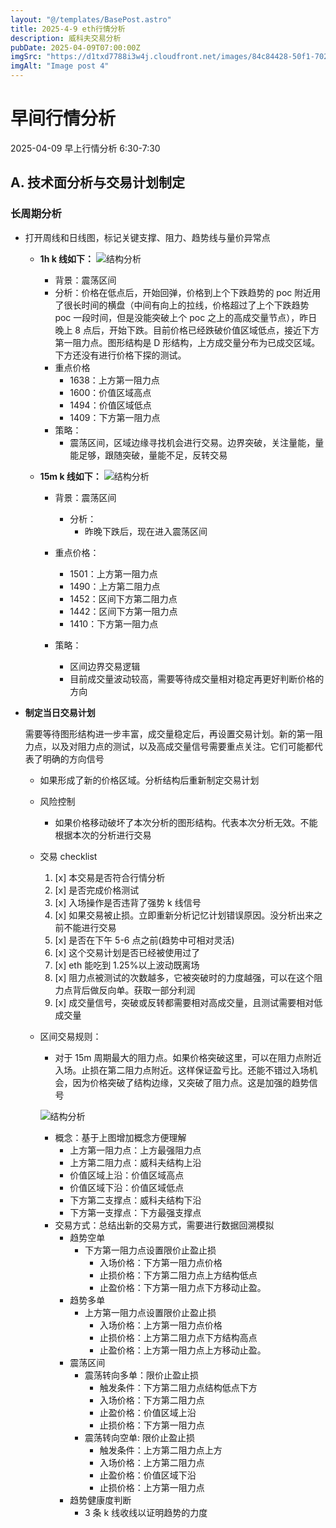 ```yaml
---
layout: "@/templates/BasePost.astro"
title: 2025-4-9 eth行情分析
description: 威科夫交易分析
pubDate: 2025-04-09T07:00:00Z
imgSrc: "https://d1txd7788i3w4j.cloudfront.net/images/84c84428-50f1-7025-b778-548a97e9da87/2025-04-08/1744154839530-eth-1h.jpg"
imgAlt: "Image post 4"
---
```


# 早间行情分析

2025-04-09 早上行情分析 6:30-7:30

## A. 技术面分析与交易计划制定

### 长周期分析

- 打开周线和日线图，标记关键支撑、阻力、趋势线与量价异常点

  - **1h k 线如下：**
    ![结构分析](https://d1txd7788i3w4j.cloudfront.net/images/84c84428-50f1-7025-b778-548a97e9da87/2025-04-08/1744154839530-eth-1h.jpg)

    - 背景：震荡区间
    - 分析：价格在低点后，开始回弹，价格到上个下跌趋势的 poc 附近用了很长时间的横盘（中间有向上的拉线，价格超过了上个下跌趋势 poc 一段时间，但是没能突破上个 poc 之上的高成交量节点），昨日晚上 8 点后，开始下跌。目前价格已经跌破价值区域低点，接近下方第一阻力点。图形结构是 D 形结构，上方成交量分布为已成交区域。下方还没有进行价格下探的测试。
    - 重点价格
      - 1638：上方第一阻力点
      - 1600：价值区域高点
      - 1494：价值区域低点
      - 1409：下方第一阻力点
    - 策略：
      - 震荡区间，区域边缘寻找机会进行交易。边界突破，关注量能，量能足够，跟随突破，量能不足，反转交易

  - **15m k 线如下：**
    ![结构分析](https://d1txd7788i3w4j.cloudfront.net/images/84c84428-50f1-7025-b778-548a97e9da87/2025-04-08/1744154839740-eth-15m.jpg)

    - 背景：震荡区间
      - 分析：
        - 昨晚下跌后，现在进入震荡区间
    - 重点价格：

      - 1501：上方第一阻力点
      - 1490：上方第二阻力点
      - 1452：区间下方第二阻力点
      - 1442：区间下方第一阻力点
      - 1410：下方第一阻力点

    - 策略：
      - 区间边界交易逻辑
      - 目前成交量波动较高，需要等待成交量相对稳定再更好判断价格的方向

- **制定当日交易计划**

  需要等待图形结构进一步丰富，成交量稳定后，再设置交易计划。新的第一阻力点，以及对阻力点的测试，以及高成交量信号需要重点关注。它们可能都代表了明确的方向信号

  - 如果形成了新的价格区域。分析结构后重新制定交易计划

  - 风险控制
    - 如果价格移动破坏了本次分析的图形结构。代表本次分析无效。不能根据本次的分析进行交易
  - 交易 checklist

    1. [x] 本交易是否符合行情分析
    2. [x] 是否完成价格测试
    3. [x] 入场操作是否违背了强势 k 线信号
    4. [x] 如果交易被止损。立即重新分析记忆计划错误原因。没分析出来之前不能进行交易
    5. [x] 是否在下午 5-6 点之前(趋势中可相对灵活)
    6. [x] 这个交易计划是否已经被使用过了
    7. [x] eth 能吃到 1.25%以上波动既离场
    8. [x] 阻力点被测试的次数越多，它被突破时的力度越强，可以在这个阻力点背后做反向单。获取一部分利润
    9. [x] 成交量信号，突破或反转都需要相对高成交量，且测试需要相对低成交量

  - 区间交易规则：

    - 对于 15m 周期最大的阻力点。如果价格突破这里，可以在阻力点附近入场。止损在第二阻力点附近。这样保证盈亏比。还能不错过入场机会，因为价格突破了结构边缘，又突破了阻力点。这是加强的趋势信号

    ![结构分析](https://d1txd7788i3w4j.cloudfront.net/images/84c84428-50f1-7025-b778-548a97e9da87/2025-03-28/1743167232237-tradingview15m.jpg)

    - 概念：基于上图增加概念方便理解
      - 上方第一阻力点：上方最强阻力点
      - 上方第二阻力点：威科夫结构上沿
      - 价值区域上沿：价值区域高点
      - 价值区域下沿：价值区域低点
      - 下方第二支撑点：威科夫结构下沿
      - 下方第一支撑点：下方最强支撑点
    - 交易方式：总结出新的交易方式，需要进行数据回溯模拟
      - 趋势空单
        - 下方第一阻力点设置限价止盈止损
          - 入场价格：下方第一阻力点价格
          - 止损价格：下方第二阻力点上方结构低点
          - 止盈价格：下方第一阻力点下方移动止盈。
      - 趋势多单
        - 上方第一阻力点设置限价止盈止损
          - 入场价格：上方第一阻力点价格
          - 止损价格：上方第二阻力点下方结构高点
          - 止盈价格：上方第一阻力点上方移动止盈。
      - 震荡区间
        - 震荡转向多单：限价止盈止损
          - 触发条件：下方第二阻力点结构低点下方
          - 入场价格：下方第二阻力点
          - 止盈价格：价值区域上沿
          - 止损价格：下方第一阻力点
        - 震荡转向空单: 限价止盈止损
          - 触发条件：上方第二阻力点上方
          - 入场价格：上方第二阻力点
          - 止盈价格：价值区域下沿
          - 止损价格：上方第一阻力点
      - 趋势健康度判断
        - 3 条 k 线收线以证明趋势的力度
